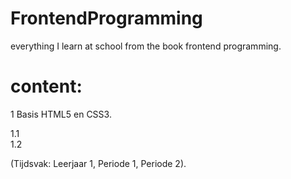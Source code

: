 # FrontendProgramming
everything I learn at school from the book frontend programming.

# content: 

1 Basis HTML5 en CSS3. 

1.1      <br>
1.2      <br>

(Tijdsvak: Leerjaar 1, Periode 1, Periode 2).
